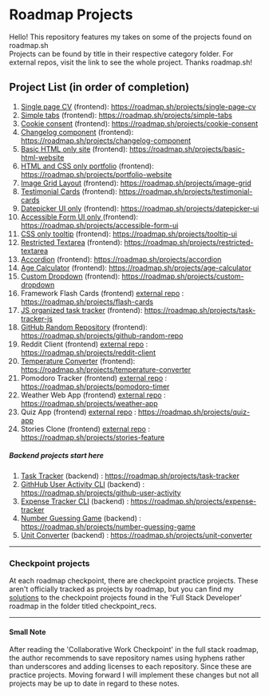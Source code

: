 # Roadmap Projects
Hello! This repository features my takes on some of the projects found on roadmap.sh <br> Projects can be found by title in their respective category folder.
For external repos, visit the link to see the whole project. Thanks roadmap.sh!

## Project List (in order of completion)

1. [Single page CV](https://github.com/cescosgames/roadmap_projects/tree/main/frontend_projects/single_page_HTML_cv_project) (frontend): https://roadmap.sh/projects/single-page-cv
2. [Simple tabs](https://github.com/cescosgames/roadmap_projects/tree/main/frontend_projects/simple_tabs) (frontend): https://roadmap.sh/projects/simple-tabs
3. [Cookie consent](https://github.com/cescosgames/roadmap_projects/tree/main/frontend_projects/cookie_consent) (frontend): https://roadmap.sh/projects/cookie-consent
4. [Changelog component](https://github.com/cescosgames/roadmap_projects/tree/main/frontend_projects/changelog_component) (frontend): https://roadmap.sh/projects/changelog-component
5. [Basic HTML only site](https://github.com/cescosgames/roadmap_projects/tree/main/frontend_projects/basic_html_only) (frontend): https://roadmap.sh/projects/basic-html-website
6. [HTML and CSS only portfolio](https://github.com/cescosgames/roadmap_projects/tree/main/frontend_projects/portfolio_project) (frontend): https://roadmap.sh/projects/portfolio-website
7. [Image Grid Layout](https://github.com/cescosgames/roadmap_projects/tree/main/frontend_projects/image_grid) (frontend): https://roadmap.sh/projects/image-grid
8. [Testimonial Cards](https://github.com/cescosgames/roadmap_projects/tree/main/frontend_projects/testimonial_cards) (frontend): https://roadmap.sh/projects/testimonial-cards
9. [Datepicker UI only](https://github.com/cescosgames/roadmap_projects/tree/main/frontend_projects/datepicker_UI) (frontend): https://roadmap.sh/projects/datepicker-ui
10. [Accessible Form UI only ](https://github.com/cescosgames/roadmap_projects/tree/main/frontend_projects/accessible_form_UI)(frontend): https://roadmap.sh/projects/accessible-form-ui
11. [CSS only tooltip](https://github.com/cescosgames/roadmap_projects/tree/main/frontend_projects/CSS_only_tooltip_UI) (frontend): https://roadmap.sh/projects/tooltip-ui
12. [Restricted Textarea](https://github.com/cescosgames/roadmap_projects/tree/main/frontend_projects/restricted_textarea) (frontend): https://roadmap.sh/projects/restricted-textarea
13. [Accordion](https://github.com/cescosgames/roadmap_projects/tree/main/frontend_projects/accordion) (frontend): https://roadmap.sh/projects/accordion
14. [Age Calculator](https://github.com/cescosgames/roadmap_projects/tree/main/frontend_projects/age_calculator) (frontend): https://roadmap.sh/projects/age-calculator
15. [Custom Dropdown](https://github.com/cescosgames/roadmap_projects/tree/main/frontend_projects/custom-dropdown) (frontend): https://roadmap.sh/projects/custom-dropdown
16. Framework Flash Cards (frontend) [external repo](https://github.com/cescosgames/react-flashcards) : https://roadmap.sh/projects/flash-cards
17. [JS organized task tracker](https://github.com/cescosgames/roadmap_projects/tree/main/frontend_projects/JStask-tracker) (frontend): https://roadmap.sh/projects/task-tracker-js
18. [GitHub Random Repository](https://github.com/cescosgames/roadmap_projects/tree/main/frontend_projects/github-random-repo) (frontend): https://roadmap.sh/projects/github-random-repo
19. Reddit Client (frontend) [external repo](https://github.com/cescosgames/newitt_project) : https://roadmap.sh/projects/reddit-client
20. [Temperature Converter](https://github.com/cescosgames/roadmap_projects/tree/main/frontend_projects/temperature-converter) (frontend): https://roadmap.sh/projects/temperature-converter
21. Pomodoro Tracker (frontend) [external repo](https://github.com/cescosgames/simplidoro) : https://roadmap.sh/projects/pomodoro-timer
22. Weather Web App (frontend) [external repo](https://github.com/cescosgames/bubweather) : https://roadmap.sh/projects/weather-app
23. Quiz App (frontend) [external repo](https://github.com/cescosgames/jsonquiz) : https://roadmap.sh/projects/quiz-app
24. Stories Clone (frontend) [external repo](https://github.com/cescosgames/story-clone) : https://roadmap.sh/projects/stories-feature

##### Backend projects start here
1. [Task Tracker](https://github.com/cescosgames/roadmap_projects/tree/main/backend_projects/TaskTrackerCLI) (backend) : https://roadmap.sh/projects/task-tracker
2. [GithHub User Activity CLI](https://github.com/cescosgames/roadmap_projects/tree/main/backend_projects/GithubUserActivity) (backend) : https://roadmap.sh/projects/github-user-activity
3. [Expense Tracker CLI](https://github.com/cescosgames/roadmap_projects/tree/main/backend_projects/expense-tracker) (backend) : https://roadmap.sh/projects/expense-tracker
4. [Number Guessing Game](https://github.com/cescosgames/roadmap_projects/tree/main/backend_projects/number-guesser) (backend) : https://roadmap.sh/projects/number-guessing-game
5. [Unit Converter](https://github.com/cescosgames/roadmap_projects/tree/main/backend_projects/unit-converter) (backend) : https://roadmap.sh/projects/unit-converter
<hr>

### Checkpoint projects

At each roadmap checkpoint, there are checkpoint practice projects. These aren't officially tracked as projects by roadmap, but you can find my [solutions](https://github.com/cescosgames/roadmap_projects/tree/main/checkpoint_recs) to the checkpoint projects
found in the 'Full Stack Developer' roadmap in the folder titled checkpoint_recs. 


<hr>

#### Small Note

After reading the 'Collaborative Work Checkpoint' in the full stack roadmap, the author recommends to save repository names using hyphens rather than underscores and adding licenses to each repository. Since these are practice projects. Moving forward I will implement these changes but not all projects may be up to date in regard to these notes.
